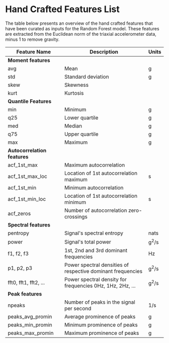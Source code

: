 # Hand Crafted Features List

The table below presents an overview of the hand crafted features that have been curated as inputs for the Random Forest model. 
These features are extracted from the Euclidean norm of the triaxial accelerometer data, minus 1 to remove gravity.

| Feature Name                    | Description                                                 | Units           |
|---------------------------------|-------------------------------------------------------------|-----------------|
| <b>Moment features</b>                                                                                          |
| avg                             | Mean                                                        | g               |
| std                             | Standard deviation                                          | g               |
| skew                            | Skewness                                                    |                 |
| kurt                            | Kurtosis                                                    |                 |
| <b>Quantile Features</b>                                                                                        |
| min                             | Minimum                                                     | g               |
| q25                             | Lower quartile                                              | g               |
| med                             | Median                                                      | g               |
| q75                             | Upper quartile                                              | g               |
| max                             | Maximum                                                     | g               |
| <b>Autocorrelation features</b>                                                                                 |
| acf_1st_max                     | Maximum autocorrelation                                     |                 |
| acf_1st_max_loc                 | Location of 1st autocorrelation maximum                     | s               |
| acf_1st_min                     | Minimum autocorrelation                                     |                 |
| acf_1st_min_loc                 | Location of 1st autocorrelation minimum                     | s               |
| acf_zeros                       | Number of autocorrelation zero-crossings                    |                 |
| <b>Spectral features</b>                                                                                        |
| pentropy                        | Signal's spectral entropy                                   | nats            |
| power                           | Signal's total power                                        | g<sup>2</sup>/s |
| f1, f2, f3                      | 1st, 2nd and 3rd dominant frequencies                       | Hz              |
| p1, p2, p3                      | Power spectral densities of respective dominant frequencies | g<sup>2</sup>/s |
| fft0, fft1, fft2, ...           | Power spectral density for frequencies 0Hz, 1Hz, 2Hz, ...   | g<sup>2</sup>/s |
| <b>Peak features</b>                                                                                            |
| npeaks                          | Number of peaks in the signal per second                    | 1/s             |
| peaks_avg_promin                | Average prominence of peaks                                 | g               |
| peaks_min_promin                | Minimum prominence of peaks                                 | g               |
| peaks_max_promin                | Maximum prominence of peaks                                 | g               |
